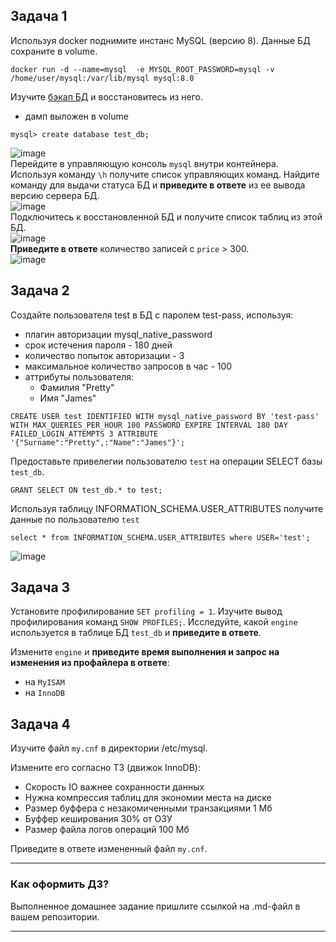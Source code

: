 ## Задача 1

Используя docker поднимите инстанс MySQL (версию 8). Данные БД сохраните в volume.
```
docker run -d --name=mysql  -e MYSQL_ROOT_PASSWORD=mysql -v /home/user/mysql:/var/lib/mysql mysql:8.0
```
Изучите [бэкап БД](https://github.com/netology-code/virt-homeworks/tree/master/06-db-03-mysql/test_data) и 
восстановитесь из него.  
- дамп выложен в volume  
```
mysql> create database test_db;
```
![image](https://user-images.githubusercontent.com/22905019/159044762-2f8f4e53-fb53-4dbe-9c78-5229b724b81a.png)  
Перейдите в управляющую консоль `mysql` внутри контейнера.
Используя команду `\h` получите список управляющих команд.
Найдите команду для выдачи статуса БД и **приведите в ответе** из ее вывода версию сервера БД.  
![image](https://user-images.githubusercontent.com/22905019/159047775-ec702f00-d60f-4e9c-9763-2020ac4d5dd3.png)  
Подключитесь к восстановленной БД и получите список таблиц из этой БД.  
![image](https://user-images.githubusercontent.com/22905019/159048030-2b6cb969-a37b-41e3-af5b-f065144b6d1d.png)  
**Приведите в ответе** количество записей с `price` > 300.  
![image](https://user-images.githubusercontent.com/22905019/159048328-91714034-7948-4e77-8471-b1392dd21318.png)  
## Задача 2

Создайте пользователя test в БД c паролем test-pass, используя:
- плагин авторизации mysql_native_password
- срок истечения пароля - 180 дней 
- количество попыток авторизации - 3 
- максимальное количество запросов в час - 100
- аттрибуты пользователя:
    - Фамилия "Pretty"
    - Имя "James"
```
CREATE USER test IDENTIFIED WITH mysql_native_password BY 'test-pass' WITH MAX_QUERIES_PER_HOUR 100 PASSWORD EXPIRE INTERVAL 180 DAY FAILED_LOGIN_ATTEMPTS 3 ATTRIBUTE '{"Surname":"Pretty",:"Name":"James"}';
```
Предоставьте привелегии пользователю `test` на операции SELECT базы `test_db`.  
```
GRANT SELECT ON test_db.* to test; 
```
Используя таблицу INFORMATION_SCHEMA.USER_ATTRIBUTES получите данные по пользователю `test`  
```
select * from INFORMATION_SCHEMA.USER_ATTRIBUTES where USER='test';
```
![image](https://user-images.githubusercontent.com/22905019/159237574-3e2fd120-157d-4741-b2ad-1d70cea38260.png)  

## Задача 3
Установите профилирование `SET profiling = 1`.
Изучите вывод профилирования команд `SHOW PROFILES;`.
Исследуйте, какой `engine` используется в таблице БД `test_db` и **приведите в ответе**.

Измените `engine` и **приведите время выполнения и запрос на изменения из профайлера в ответе**:
- на `MyISAM`
- на `InnoDB`

## Задача 4 

Изучите файл `my.cnf` в директории /etc/mysql.

Измените его согласно ТЗ (движок InnoDB):
- Скорость IO важнее сохранности данных
- Нужна компрессия таблиц для экономии места на диске
- Размер буффера с незакомиченными транзакциями 1 Мб
- Буффер кеширования 30% от ОЗУ
- Размер файла логов операций 100 Мб

Приведите в ответе измененный файл `my.cnf`.

---

### Как оформить ДЗ?

Выполненное домашнее задание пришлите ссылкой на .md-файл в вашем репозитории.

---
